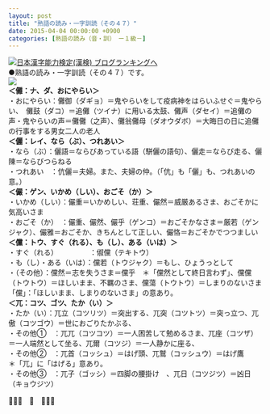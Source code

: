 ```yaml
---
layout: post
title: "熟語の読み・一字訓読（その４７）"
date: 2015-04-04 00:00:00 +0900
categories: [熟語の読み（音・訓）　ー１級－]
---
```


[![](/syuusyuu9701/assets/images/熟語の読み・一字訓読（その４７）-br_c_3028_1.gif)](http://blog.with2.net/link.php?1659096:3028 "日本漢字能力検定(漢検) ブログランキングへ")[日本漢字能力検定(漢検) ブログランキングへ](http://blog.with2.net/link.php?1659096:3028)  
●熟語の読み・一字訓読（その４７）です。  
![](https://blogimg.goo.ne.jp/user_image/61/d1/c8baee35f22a625dfb912321d14b5892.png)  
**＜儺：ナ、ダ、おにやらい＞**  
・おにやらい：儺御（ダギョ）＝鬼やらいをして疫病神をはらいふせぐ＝鬼やらい、　儺鼓（ダコ）＝追儺（ツイナ）に用いる太鼓、儺声（ダセイ）＝追儺の声・鬼やらいの声＝儺儺（之声）、儺翁儺母（ダオウダボ）＝大晦日の日に追儺の行事をする男女二人の老人  
**＜儷：レイ、なら（ぶ）、つれあい＞**  
・なら（ぶ）：儷語＝ならびあっている語（駢儷の語句）、儷走＝ならび走る、儷陳＝ならびつらねる  
・つれあい　：伉儷＝夫婦。また、夫婦の仲。（「伉」も「儷」も、つれあいの意。）  
**＜儼：ゲン、いかめ（しい）、おごそ（か）＞**  
・いかめ（しい）：儼重＝いかめしい、荘重、儼然＝威厳あるさま、おごそかに気高いさま  
・おごそ（か）　：儼重、儼然、儼乎（ゲンコ）＝おごそかなさま＝厳若（ゲンジャク）、儼雅＝おごそか、きちんとして正しい、儼恪＝おごそかでつつましい  
**＜儻：トウ、すぐ（れる）、も（し）、ある（いは）＞**  
・すぐ（れる）　　　　　：俶儻（テキトウ）  
・も（し）・ある（いは）：儻若（トウジャク）＝もし、ひょうっとして  
・（その他）：儻然＝志を失うさま＝儻乎　＊「儻然として終日言わず」、儻儻（トウトウ）＝ほしいまま、不羈のさま、儻蕩（トウトウ）＝しまりのないさま　　　「儻」：「ほしいまま、しまりのないさま」の意あり。  
**＜兀：コツ、ゴツ、たか（い）＞**  
・たか（い）：兀立（コツリツ）＝突出する、兀突（コツトツ）＝突っ立つ、兀傲（コツゴウ）＝世におごりたかぶる、  
・その他①　：兀兀（コツコツ）＝一人困苦して勉めるさま、兀座（コツザ）＝一人端然として坐る、兀爾（コツジ）＝一人静かに座る、  
・その他②　：兀首（コッシュ）＝はげ頭、兀鷲（コッシュウ）＝はげ鷹　　＊「兀」に「はげる」意あり。  
・その他③　：兀子（ゴッシ）＝四脚の腰掛け　、兀日（コツジツ）＝凶日（キョウジツ）  
  
👋👋👋　🐑　👋👋👋